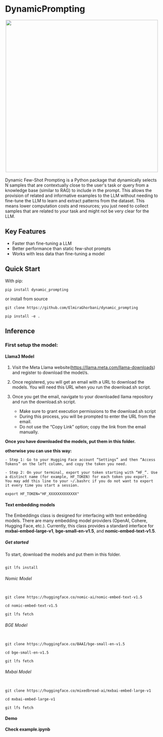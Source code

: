 # DynamicPrompting


<img src="https://uploadkon.ir/uploads/e5a512_24fewshot-prompting.jpg" width="500" height="500" style="display: block; margin: 0 auto;">

</br>
Dynamic Few-Shot Prompting is a Python package that dynamically selects N samples that are contextually close to the user's task or query from a knowledge base (similar to RAG) to include in the prompt. This allows the provision of related and informative examples to the LLM without needing to fine-tune the LLM to learn and extract patterns from the dataset. This means lower computation costs and resources; you just need to collect samples that are related to your task and might not be very clear for the LLM.

## Key Features

- Faster than fine-tuning a LLM
- Better performance than static few-shot prompts
- Works with less data than fine-tuning a model

## Quick Start

With pip:

```
pip install dynamic_prompting
```
or install from source

```
git clone https://github.com/ElmiraGhorbani/dynamic_prompting

pip install -e .
```

## Inference

### First setup the model:

#### Llama3 Model

1) Visit the Meta Llama website(https://llama.meta.com/llama-downloads) and register to download the model/s.

2) Once registered, you will get an email with a URL to download the models. You will need this URL when you run the download.sh script.

3) Once you get the email, navigate to your downloaded llama repository and run the download.sh script.

    - Make sure to grant execution permissions to the download.sh script
    - During this process, you will be prompted to enter the URL from the email.
    - Do not use the “Copy Link” option; copy the link from the email manually.

**Once you have downloaded the models, put them in this folder.**

**otherwise you can use this way:**

    - Step 1: Go to your Hugging Face account “Settings” and then “Access Tokens” on the left column, and copy the token you need.

    - Step 2: On your terminal, export your token starting with “HF_”. Use a distinct name (for example, HF_TOKEN) for each token you export. 
    You may add this line to your ~/.bashrc if you do not want to export it every time you start a session.


```
export HF_TOKEN="HF_XXXXXXXXXXXXX"
```


#### Text embedding models

The Embeddings class is designed for interfacing with text embedding models. There are many embedding model providers (OpenAI, Cohere, Hugging Face, etc.). Currently, this class provides a standard interface for **mxbai-embed-large-v1**, **bge-small-en-v1.5**, and **nomic-embed-text-v1.5**.

##### Get started

To start, download the models and put them in this folder.

```

git lfs install

```

###### Nomic Model
```

git clone https://huggingface.co/nomic-ai/nomic-embed-text-v1.5

cd nomic-embed-text-v1.5

git lfs fetch

```

###### BGE Model
```

git clone https://huggingface.co/BAAI/bge-small-en-v1.5

cd bge-small-en-v1.5

git lfs fetch

```


###### Mxbai Model
```

git clone https://huggingface.co/mixedbread-ai/mxbai-embed-large-v1

cd mxbai-embed-large-v1

git lfs fetch

```

#### Demo

**Check example.ipynb**
